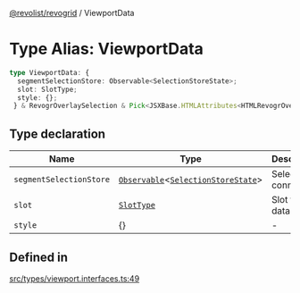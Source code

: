 [@revolist/revogrid](README.md) / ViewportData

# Type Alias: ViewportData

```ts
type ViewportData: {
  segmentSelectionStore: Observable<SelectionStoreState>;
  slot: SlotType;
  style: {};
 } & RevogrOverlaySelection & Pick<JSXBase.HTMLAttributes<HTMLRevogrOverlaySelectionElement>, "ref"> & Pick<JSXBase.HTMLAttributes<HTMLRevogrDataElement>, "ref"> & RevogrData;
```

## Type declaration

| Name | Type | Description | Defined in |
| ------ | ------ | ------ | ------ |
| `segmentSelectionStore` | [`Observable`](TypeAlias.Observable.md)\<[`SelectionStoreState`](TypeAlias.SelectionStoreState.md)\> | Selection connection | [src/types/viewport.interfaces.ts:51](https://github.com/revolist/revogrid/blob/ec98f5e49749ad8581a7f9ebef8e2f6167a106af/src/types/viewport.interfaces.ts#L51) |
| `slot` | [`SlotType`](TypeAlias.SlotType.md) | Slot to put data | [src/types/viewport.interfaces.ts:54](https://github.com/revolist/revogrid/blob/ec98f5e49749ad8581a7f9ebef8e2f6167a106af/src/types/viewport.interfaces.ts#L54) |
| `style` | \{\} | - | [src/types/viewport.interfaces.ts:55](https://github.com/revolist/revogrid/blob/ec98f5e49749ad8581a7f9ebef8e2f6167a106af/src/types/viewport.interfaces.ts#L55) |

## Defined in

[src/types/viewport.interfaces.ts:49](https://github.com/revolist/revogrid/blob/ec98f5e49749ad8581a7f9ebef8e2f6167a106af/src/types/viewport.interfaces.ts#L49)
